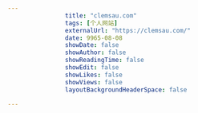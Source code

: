 ---
                title: "clemsau.com"
                tags: [个人网站]
                externalUrl: "https://clemsau.com/"
                date: 9965-08-08
                showDate: false
                showAuthor: false
                showReadingTime: false
                showEdit: false
                showLikes: false
                showViews: false
                layoutBackgroundHeaderSpace: false
                ---

